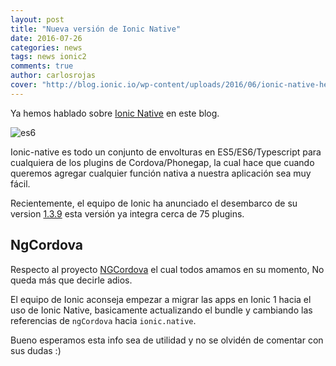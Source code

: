 ```yaml
---
layout: post
title: "Nueva versión de Ionic Native"
date: 2016-07-26
categories: news
tags: news ionic2
comments: true
author: carlosrojas
cover: "http://blog.ionic.io/wp-content/uploads/2016/06/ionic-native-header.jpg"
---
```


Ya hemos hablado sobre [Ionic Native](http://www.ion-book.com/ionic2/ionic-native) en este blog.

<img class="img-responsive" src="http://blog.ionic.io/wp-content/uploads/2016/06/ionic-native-header.jpg" alt="es6">

Ionic-native es todo un conjunto de envolturas en ES5/ES6/Typescript para cualquiera de los plugins de Cordova/Phonegap, la cual hace que cuando queremos agregar cualquier función nativa a nuestra aplicación sea muy fácil.

Recientemente, el equipo de Ionic  ha anunciado el desembarco de su version [1.3.9](https://github.com/driftyco/ionic-native/releases/tag/v1.3.9) esta versión ya integra cerca de 75 plugins.

## NgCordova

Respecto al proyecto [NGCordova](http://ngcordova.com/) el cual todos amamos en su momento, No queda más que decirle adios.

El equipo de Ionic aconseja empezar a migrar las apps en Ionic 1 hacia el uso de Ionic Native, basicamente actualizando el bundle y cambiando las referencias de `ngCordova` hacia `ionic.native`.

Bueno esperamos esta info sea de utilidad y no se olvidén de comentar con sus dudas :)





